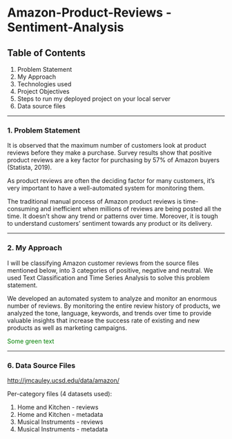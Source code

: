 # Amazon-Product-Reviews - Sentiment-Analysis



## **Table of Contents**

1. Problem Statement 
2. My Approach
3. Technologies used
4. Project Objectives
5. Steps to run my deployed project on your local server
6. Data source files

---

### **1. Problem Statement**

It is observed that the maximum number of customers look at product reviews before they make a purchase. Survey results show that positive product reviews are a key factor for purchasing by 57% of Amazon buyers (Statista, 2019). 

As product reviews are often the deciding factor for many customers, it’s very important to have a well-automated system for monitoring them.

The traditional manual process of Amazon product reviews is time-consuming and inefficient when millions of reviews are being posted all the time. It doesn’t show any trend or patterns over time. Moreover, it is tough to understand customers’ sentiment towards any product or its delivery.

---

### **2. My Approach**

I will be classifying Amazon customer reviews from the source files mentioned below, into 3 categories of positive, negative and neutral. We used Text Classification and Time Series Analysis to solve this problem statement.  

We developed an automated system to analyze and monitor an enormous number of reviews. By monitoring the entire review history of products, we analyzed the tone, language, keywords, and trends over time to provide valuable insights that increase the success rate of existing and new products as well as marketing campaigns. 

<font color="green"> Some green text </font>

---

### **6. Data Source Files**

http://jmcauley.ucsd.edu/data/amazon/

Per-category files (4 datasets used):
1. Home and Kitchen - reviews 
2. Home and Kitchen - metadata
3. Musical Instruments - reviews
4. Musical Instruments - metadata
